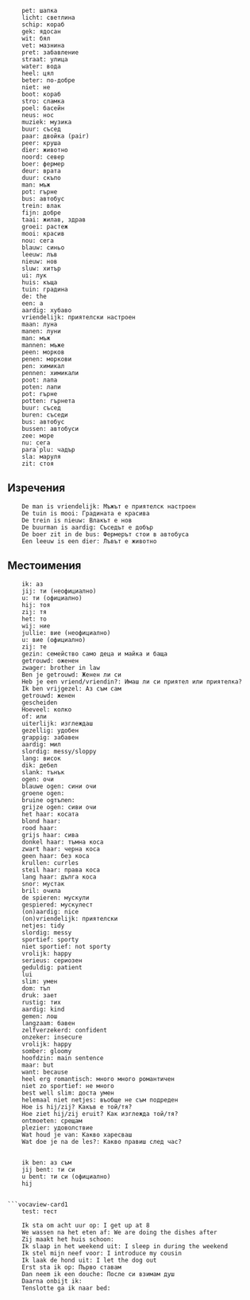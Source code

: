 
```vocaview-list3
    pet: шапка
    licht: светлина
    schip: кораб
    gek: ядосан
    wit: бял
    vet: мазнина
    pret: забавление
    straat: улица
    water: вода
    heel: цял
    beter: по-добре
    niet: не
    boot: кораб
    stro: сламка
    poel: басейн
    neus: нос
    muziek: музика
    buur: съсед
    paar: двойка (pair)
    peer: круша
    dier: животно
    noord: север
    boer: фермер
    deur: врата
    duur: скъпо
    man: мъж
    pot: гърне
    bus: автобус
    trein: влак
    fijn: добре
    taai: жилав, здрав
    groei: растеж
    mooi: красив
    nou: сега
    blauw: синьо
    leeuw: лъв
    nieuw: нов
    sluw: хитър
    ui: лук
    huis: къща
    tuin: градина
    de: the
    een: a
    aardig: хубаво
    vriendelijk: приятелски настроен
    maan: луна
    manen: луни
    man: мъж
    mannen: мъже
    peen: морков
    penen: моркови
    pen: химикал
    pennen: химикали
    poot: лапа
    poten: лапи
    pot: гърне
    potten: гърнета
    buur: съсед
    buren: съседи
    bus: автобус
    bussen: автобуси
    zee: море
    nu: сега
    para`plu: чадър
    sla: маруля
    zit: стоя
```
## Изречения
```vocaview-list1
	De man is vriеndelijk: Мъжът е приятелск настроен
	De tuin is mooi: Градината е красива
	De trein is nieuw: Влакът е нов
	De buurman is aardig: Съседът е добър
	De boer zit in de bus: Фермерът стои в автобуса
	Een leeuw is een dier: Лъвът е животно
```

## Местоимения
```vocaview-list1
	ik: аз
	jij: ти (неофициално)
	u: ти (официално)
	hij: тоя
	zij: тя
	het: то
	wij: ние
	jullie: вие (неофициално)
	u: вие (официално)
	zij: те
	gezin: семейство само деца и майка и баща
	getrouwd: оженен
	zwager: brother in law
	Ben je getrouwd: Женен ли си
	Heb je een vriend/vriendin?: Имаш ли си приятел или приятелка?
	Ik ben vrijgezel: Аз съм сам
	getrouwd: женен
	gescheiden
	Hoeveel: колко
	of: или
	uiterlijk: изглеждаш
	gezellig: удобен
	grappig: забавен
	aardig: мил
	slordig: messy/sloppy
	lang: висок
	dik: дебел
	slank: тънък
	ogen: очи
	blauwe ogen: сини очи
	groene ogen:
	bruine ogтъпen:
	grijze ogen: сиви очи
	het haar: косата
	blond haar:
	rood haar:
	grijs haar: сива
	donkel haar: тъмна коса
	zwart haar: черна коса
	geen haar: без коса
	krullen: currles 
	steil haar: права коса
	lang haar: дълга коса
	snor: мустак
	bril: очила
	de spieren: мускули
	gespiered: мускулест
	(on)aardig: nice
	(on)vriendelijk: приятелски
	netjes: tidy
	slordig: messy
	sportief: sporty
	niet sportief: not sporty
	vrolijk: happy
	serieus: сериозен
	geduldig: patient
	lui
	slim: умен
	dom: тъп
	druk: зает
	rustig: тих
	aardig: kind
	gemen: лош
	langzaam: бавен
	zelfverzekerd: confident
	onzeker: insecure
	vrolijk: happy 
	somber: gloomy
	hoofdzin: main sentence
	maar: but
	want: because
	heel erg romantisch: много много романтичен
	niet zo sportief: не много 
	best well slim: доста умен
	helemaal niet netjes: въобще не съм подреден
	Hoe is hij/zij? Какъв е той/тя?
	Hoe ziet hij/zij eruit? Как изглежда той/тя? 
	ontmoeten: срещам
	plezier: удоволствие
	Wat houd je van: Какво харесваш
	Wat doe je na de les?: Какво правиш след час?
	
```

```vocaview-list1
	ik ben: аз съм
	jij bent: ти си
	u bent: ти си (официално)
	hij 
```

```

```vocaview-card1
	test: тест
```


```vocaview-list1
	Ik sta om acht uur op: I get up at 8
	We wassen na het eten af: We are doing the dishes after
	Zij maakt het huis schoon:
	Ik slaap in het weekend uit: I sleep in during the weekend
	Ik stel mijn neef voor: I introduce my cousin
	Ik laak de hond uit: I let the dog out
	Erst sta ik op: Първо ставам
	Dan neem ik een douche: После си взимам душ
	Daarna onbijt ik: 
	Tenslotte ga ik naar bed:
```